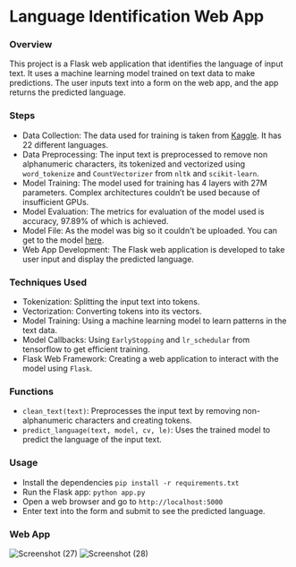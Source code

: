 # Language Identification Web App

### Overview
This project is a Flask web application that identifies the language of input text. It uses a machine learning model trained on text data to make predictions. The user inputs text into a form on the web app, and the app returns the predicted language.

### Steps
- Data Collection: The data used for training is taken from [Kaggle](https://www.kaggle.com/datasets/zarajamshaid/language-identification-datasst). It has 22 different languages.
- Data Preprocessing: The input text is preprocessed to remove non alphanumeric characters, its tokenized and vectorized using `word_tokenize` and `CountVectorizer` from `nltk` and `scikit-learn`.
- Model Training: The model used for training has 4 layers with 27M parameters. Complex architectures couldn’t be used because of insufficient GPUs.
- Model Evaluation: The metrics for evaluation of the model used is accuracy, 97.89% of which is achieved.
- Model File: As the model was big so it couldn't be uploaded. You can get to the model [here](https://huggingface.co/hassaanik/Language_Identifier/blob/main/full_language_identifcation_modelf.h5).
- Web App Development: The Flask web application is developed to take user input and display the predicted language.

### Techniques Used
- Tokenization: Splitting the input text into tokens.
- Vectorization: Converting tokens into its vectors.
- Model Training: Using a machine learning model to learn patterns in the text data.
- Model Callbacks: Using `EarlyStopping` and `lr_schedular` from tensorflow to get efficient training.
- Flask Web Framework: Creating a web application to interact with the model using `Flask`.

### Functions
- `clean_text(text)`: Preprocesses the input text by removing non-alphanumeric characters and creating tokens.
- `predict_language(text, model, cv, le)`: Uses the trained model to predict the language of the input text.
  
### Usage
- Install the dependencies `pip install -r requirements.txt`
- Run the Flask app: `python app.py`
- Open a web browser and go to `http://localhost:5000`
- Enter text into the form and submit to see the predicted language.

### Web App
![Screenshot (27)](https://github.com/HassaanIK/Language_Identification/assets/139614780/1e59ecc8-f8ea-4f63-9da5-ff5a06fa6381)
![Screenshot (28)](https://github.com/HassaanIK/Language_Identification/assets/139614780/2b883da4-f0ca-40a1-a551-9284d657b730)

